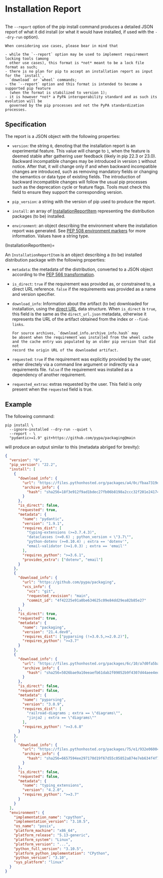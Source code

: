 # Installation Report

```{versionadded} 22.2

```

The `--report` option of the pip install command produces a detailed JSON report
of what it did install (or what it would have installed, if used with the
`--dry-run` option).

```{note}
When considering use cases, please bear in mind that

- while the `--report` option may be used to implement requirement locking tools (among
  other use cases), this format is *not* meant to be a lock file format as such;
- there is no plan for pip to accept an installation report as input for the `install`,
  `download` or `wheel` commands;
- the `--report` option and this format is intended to become a supported pip feature
  (when the format is stabilized to version 1);
- it is however *not* a PyPA interoperability standard and as such its evolution will be
  governed by the pip processes and not the PyPA standardization processes.
```

## Specification

The report is a JSON object with the following properties:

- `version`: the string `0`, denoting that the installation report is an
  experimental feature. This value will change to `1`, when the feature is
  deemed stable after gathering user feedback (likely in pip 22.3 or 23.0).
  Backward incompatible changes may be introduced in version `1` without notice.
  After that, it will change only if and when backward incompatible changes are
  introduced, such as removing mandatory fields or changing the semantics or
  data type of existing fields. The introduction of backward incompatible
  changes will follow the usual pip processes such as the deprecation cycle or
  feature flags. Tools must check this field to ensure they support the
  corresponding version.

- `pip_version`: a string with the version of pip used to produce the report.

- `install`: an array of [InstallationReportItem](InstallationReportItem)
  representing the distribution packages (to be) installed.

- `environment`: an object describing the environment where the installation
  report was generated. See
  [PEP 508 environment markers](https://peps.python.org/pep-0508/#environment-markers)
  for more information. Values have a string type.

(InstallationReportItem)=

An `InstallationReportItem` is an object describing a (to be) installed
distribution package with the following properties:

- `metadata`: the metadata of the distribution, converted to a JSON object
  according to the
  [PEP 566 transformation](https://www.python.org/dev/peps/pep-0566/#json-compatible-metadata).

- `is_direct`: `true` if the requirement was provided as, or constrained to, a
  direct URL reference. `false` if the requirements was provided as a name and
  version specifier.

- `download_info`: Information about the artifact (to be) downloaded for
  installation, using the
  [direct URL](https://packaging.python.org/en/latest/specifications/direct-url/)
  data structure. When `is_direct` is `true`, this field is the same as the
  `direct_url.json` metadata, otherwise it represents the URL of the artifact
  obtained from the index or `--find-links`.

  ```{note}
  For source archives, `download_info.archive_info.hash` may
  be absent when the requirement was installed from the wheel cache
  and the cache entry was populated by an older pip version that did not
  record the origin URL of the downloaded artifact.
  ```

- `requested`: `true` if the requirement was explicitly provided by the user,
  either directely via a command line argument or indirectly via a requirements
  file. `false` if the requirement was installed as a dependency of another
  requirement.

- `requested_extras`: extras requested by the user. This field is only present
  when the `requested` field is true.

## Example

The following command:

```console
pip install \
  --ignore-installed --dry-run --quiet \
  --report - \
  "pydantic>=1.9" git+https://github.com/pypa/packaging@main
```

will produce an output similar to this (metadata abriged for brevity):

```json
{
  "version": "0",
  "pip_version": "22.2",
  "install": [
    {
      "download_info": {
        "url": "https://files.pythonhosted.org/packages/a4/0c/fbaa7319dcb5eecd3484686eb5a5c5702a6445adb566f01aee6de3369bc4/pydantic-1.9.1-cp310-cp310-manylinux_2_17_x86_64.manylinux2014_x86_64.whl",
        "archive_info": {
          "hash": "sha256=18f3e912f9ad1bdec27fb06b8198a2ccc32f201e24174cec1b3424dda605a310"
        }
      },
      "is_direct": false,
      "requested": true,
      "metadata": {
        "name": "pydantic",
        "version": "1.9.1",
        "requires_dist": [
          "typing-extensions (>=3.7.4.3)",
          "dataclasses (>=0.6) ; python_version < \"3.7\"",
          "python-dotenv (>=0.10.4) ; extra == 'dotenv'",
          "email-validator (>=1.0.3) ; extra == 'email'"
        ],
        "requires_python": ">=3.6.1",
        "provides_extra": ["dotenv", "email"]
      }
    },
    {
      "download_info": {
        "url": "https://github.com/pypa/packaging",
        "vcs_info": {
          "vcs": "git",
          "requested_revision": "main",
          "commit_id": "4f42225e91a0be634625c09e84dd29ea82b85e27"
        }
      },
      "is_direct": true,
      "requested": true,
      "metadata": {
        "name": "packaging",
        "version": "21.4.dev0",
        "requires_dist": ["pyparsing (!=3.0.5,>=2.0.2)"],
        "requires_python": ">=3.7"
      }
    },
    {
      "download_info": {
        "url": "https://files.pythonhosted.org/packages/6c/10/a7d0fa5baea8fe7b50f448ab742f26f52b80bfca85ac2be9d35cdd9a3246/pyparsing-3.0.9-py3-none-any.whl",
        "archive_info": {
          "hash": "sha256=5026bae9a10eeaefb61dab2f09052b9f4307d44aee4eda64b309723d8d206bbc"
        }
      },
      "is_direct": false,
      "requested": false,
      "metadata": {
        "name": "pyparsing",
        "version": "3.0.9",
        "requires_dist": [
          "railroad-diagrams ; extra == \"diagrams\"",
          "jinja2 ; extra == \"diagrams\""
        ],
        "requires_python": ">=3.6.8"
      }
    },
    {
      "download_info": {
        "url": "https://files.pythonhosted.org/packages/75/e1/932e06004039dd670c9d5e1df0cd606bf46e29a28e65d5bb28e894ea29c9/typing_extensions-4.2.0-py3-none-any.whl",
        "archive_info": {
          "hash": "sha256=6657594ee297170d19f67d55c05852a874e7eb634f4f753dbd667855e07c1708"
        }
      },
      "is_direct": false,
      "requested": false,
      "metadata": {
        "name": "typing_extensions",
        "version": "4.2.0",
        "requires_python": ">=3.7"
      }
    }
  ],
  "environment": {
    "implementation_name": "cpython",
    "implementation_version": "3.10.5",
    "os_name": "posix",
    "platform_machine": "x86_64",
    "platform_release": "5.13-generic",
    "platform_system": "Linux",
    "platform_version": "...",
    "python_full_version": "3.10.5",
    "platform_python_implementation": "CPython",
    "python_version": "3.10",
    "sys_platform": "linux"
  }
}
```
